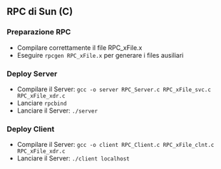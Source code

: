 ## RPC di Sun (C)

### Preparazione RPC
* Compilare correttamente il file RPC_xFile.x
* Eseguire `rpcgen RPC_xFile.x` per generare i files ausiliari

### Deploy Server
* Compilare il Server: `gcc -o server RPC_Server.c RPC_xFile_svc.c RPC_xFile_xdr.c`
* Lanciare `rpcbind`
* Lanciare il Server: `./server`

### Deploy Client
* Compilare il Server: `gcc -o client RPC_Client.c RPC_xFile_clnt.c RPC_xFile_xdr.c`
* Lanciare il Server: `./client localhost`
